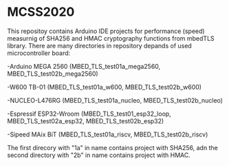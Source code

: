 # MCSS2020
 
This repositoy contains Arduino IDE projects for performance (speed) measurnig of SHA256 and HMAC cryptography functions from mbedTLS library. There are many directories in repository depands of used microcontroller board:

-Arduino MEGA 2560 (MBED_TLS_test01a_mega2560, MBED_TLS_test02b_mega2560)

-W600 TB-01 (MBED_TLS_test01a_w600, MBED_TLS_test02b_w600)

-NUCLEO-L476RG (MBED_TLS_test01a_nucleo, MBED_TLS_test02b_nucleo)

-Espressif ESP32-Wroom (MBED_TLS_test01_esp32_loop, MBED_TLS_test02a_esp32, MBED_TLS_test02b_esp32)

-Sipeed MAix BiT (MBED_TLS_test01a_riscv, MBED_TLS_test02b_riscv)

The first direcory with "1a" in name contains project with SHA256, adn the second directory with "2b" in name contains project with HMAC.
